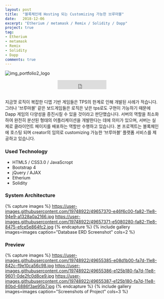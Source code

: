 ```yaml
---
layout: post
title:  "블록체인에 Hosting 되는 Customizing 가능한 브루마블"
date:   2018-12-06
excerpt: "Etherium / metamask / Remix / Solidity / Dapp"
project: true
tag:
- Etherium
- metamask
- Remix
- Solidity
- Dapp
comments: true
---
```


![img_portfolio2_logo](https://user-images.githubusercontent.com/19748922/49652813-7624ac80-fa76-11e8-89e2-ea62a43805ed.jpg)

    
<center>
<!-- <iframe src="https://ghbtns.com/github-btn.html?user=hamyongjae&repo=Alpha&type=star&count=true&size=large" frameborder="0" scrolling="0" width="160px" height="30px"></iframe> -->
<iframe src="https://ghbtns.com/github-btn.html?user=hamyongjae&repo=Alpha&type=watch&count=true&size=large&v=2" frameborder="0" scrolling="0" width="160px" height="30px"></iframe>

</center>

<br />

 지금껏 로직이 복잡한 디앱 기반 게임들은 TPS의 한계로 인해 개발된 사례가 적습니다. 그러나 '브루마블' 같은 보드게임들은 로직은 낮은 tps로도 구현이 가능하기 때문에 Dapp 게임의 다양성을 증진시킬 수 있을 것이라고 판단했습니다. 서버의 역할을 최소화 하여 완전히 분산된 형태의 어플리케이션을 개발한다는 데에 의미가 있으며, 서버는 실제로 클라이언트 페이지를 배포하는 역할만 수행하고 있습니다. 본 프로젝트는 블록체인에 호스팅 되며 creator의 임의로 customizing 가능한 ‘브루마블’ 플랫폼 서비스를 제공하고 있습니다.

### Used Technology
* HTML5 / CSS3.0 / JavaScropt
* Bootstrap 4
* jQuery / AJAX 
* Etherium
* Solidity


### System Architecture

{% capture images %}
https://user-images.githubusercontent.com/19748922/49657370-e46f6c00-fa82-11e8-94e9-a1328a0a2166.jpg
https://user-images.githubusercontent.com/19748922/49657371-e5080280-fa82-11e8-8475-efce5e864fc2.jpg
{% endcapture %}
{% include gallery images=images caption="Database ERD Screenshot" cols=2 %}


### Preview

{% capture images %}
	https://user-images.githubusercontent.com/19748922/49655385-e08d1b00-fa7d-11e8-842c-f9e10ca56c98.jpg
	https://user-images.githubusercontent.com/19748922/49655386-e125b180-fa7d-11e8-9601-0de2fc0d8ce9.jpg
	https://user-images.githubusercontent.com/19748922/49655387-e125b180-fa7d-11e8-80bd-6886f3ae95b7.jpg
{% endcapture %}
{% include gallery images=images caption="Screenshots of Project" cols=3 %}


